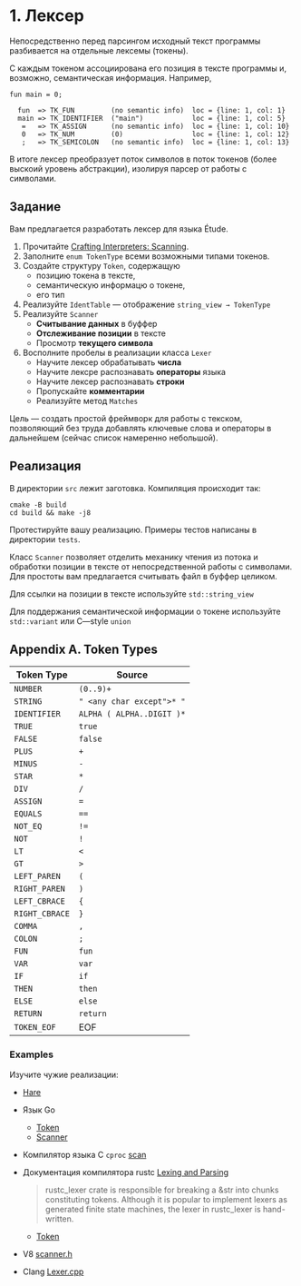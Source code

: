 # 1. Лексер

Непосредственно перед парсингом исходный текст программы разбивается на
отдельные лексемы (токены).

С каждым токеном ассоциирована его позиция в тексте программы и, возможно,
семантическая информация.  Например,

`fun main = 0;`
  
```
  fun  => TK_FUN         (no semantic info)  loc = {line: 1, col: 1}
  main => TK_IDENTIFIER  ("main")            loc = {line: 1, col: 5}
   =   => TK_ASSIGN      (no semantic info)  loc = {line: 1, col: 10}
   0   => TK_NUM         (0)                 loc = {line: 1, col: 12}
   ;   => TK_SEMICOLON   (no semantic info)  loc = {line: 1, col: 13}
```

В итоге лексер преобразует поток символов в поток токенов (более выскоий
уровень абстракции), изолируя парсер от работы с символами.

## Задание

Вам предлагается разработать лексер для языка Étude.

1. Прочитайте [Crafting Interpreters: Scanning](https://craftinginterpreters.com/scanning.html).
2. Заполните `enum TokenType` всеми возможными типами токенов.
3. Создайте структуру `Token`, содержащую
   -  позицию токена в тексте, 
   -  семантическую информацю о токене,
   -  его тип
4. Реализуйте `IdentTable` — отображение `string_view → TokenType`
5. Реализуйте `Scanner`
   - **Считывание данных** в буффер
   - **Отслеживание позиции** в тексте
   - Просмотр **текущего символа**
6. Восполните пробелы в реализации класса `Lexer`
   - Научите лексер обрабатывать **числа**
   - Научите лексре распознавать **операторы** языка
   - Научите лексер распознавать **строки**
   - Пропускайте **комментарии**
   - Реализуйте метод `Matches`

Цель — создать простой фреймворк для работы с текском, позволяющий без труда 
добавлять ключевые слова и операторы в дальнейшем (сейчас список намеренно
небольшой).
    
## Реализация

В директории `src` лежит заготовка. Компиляция происходит так:

```
cmake -B build
cd build && make -j8
```

Протестируйте вашу реализацию. Примеры тестов написаны в директории `tests`.

Класс `Scanner` позволяет отделить механику чтения из потока и обработки
позиции в тексте от непосредственной работы с символами. Для простоты вам
предлагается считывать файл в буффер целиком.

Для ссылки на позиции в тексте используйте `std::string_view`

Для поддержания семантической информации о токене используйте `std::variant`
или C—style `union`



## Appendix A. Token Types

  | Token Type                 | Source                     |
  | -----------                | -------                    |
  | `NUMBER`                   | `(0..9)+`                  |
  | `STRING`                   | `" <any char except">* "`  |
  | `IDENTIFIER`               | `ALPHA ( ALPHA..DIGIT )*`  |
  | `TRUE`                     | `true`                     |
  | `FALSE`                    | `false`                    |
  | `PLUS`                     | `+`                        |
  | `MINUS`                    | `-`                        |
  | `STAR`                     | `*`                        |
  | `DIV`                      | `/`                        |
  | `ASSIGN`                   | `=`                        |
  | `EQUALS`                   | `==`                       |
  | `NOT_EQ`                   | `!=`                       |
  | `NOT`                      | `!`                        |
  | `LT`                       | `<`                        |
  | `GT`                       | `>`                        |
  | `LEFT_PAREN`               | `(`                        |
  | `RIGHT_PAREN`              | `)`                        |
  | `LEFT_CBRACE`              | `{`                        |
  | `RIGHT_CBRACE`             | `}`                        |
  | `COMMA`                    | `,`                        |
  | `COLON`                    | `;`                        |
  | `FUN`                      | `fun`                      |
  | `VAR`                      | `var`                      |
  | `IF`                       | `if`                       |
  | `THEN`                     | `then`                     |
  | `ELSE`                     | `else`                     |
  | `RETURN`                   | `return`                   |
  | `TOKEN_EOF`                | EOF                        |

### Examples

Изучите чужие реализации: 

- [Hare](https://git.sr.ht/~sircmpwn/harec/tree/master/item/src/lex.c)
- Язык Go
  - [Token](https://go.dev/src/go/token/token.go)
  - [Scanner](https://go.dev/src/go/scanner/scanner.go)
- Компилятор языка C `cproc` [scan](https://github.com/michaelforney/cproc/blob/master/scan.c)
- Документация компилятора rustc [Lexing and Parsing](https://rustc-dev-guide.rust-lang.org/the-parser.html)

  > rustc_lexer crate is responsible for breaking a &str into chunks
  > constituting tokens. Although it is popular to implement lexers as
  > generated finite state machines, the lexer in rustc_lexer is
  > hand-written.
  
  - [Token](https://doc.rust-lang.org/nightly/nightly-rustc/src/rustc_lexer/lib.rs.html#41-44)

- V8 [scanner.h](https://github.com/v8/v8/blob/main/src/parsing/scanner.h)
- Clang [Lexer.cpp](https://github.com/llvm/llvm-project/blob/main/clang/lib/Lex/Lexer.cpp)
